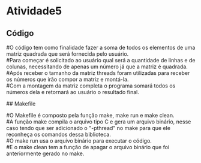 # Atividade5
## Código
<p>
#O código tem como finalidade fazer a soma de todos os elementos de uma matriz quadrada que será fornecida pelo usuário.<br />
#Para começar é solicitado ao usuário qual será a quantidade de linhas e de colunas, necessitando de apenas um número já que a matriz é quadrada.<br />
#Após receber o tamanho da matriz threads foram utilizadas para receber os números que irão compor a matriz e montá-la.<br />
#Com a montagem da matriz completa o programa somará todos os números dela e retornará ao usuário o resultado final.<br /></p>
## Makefile
<p>
#O Makefile é composto pela função make, make run e make clean.<br />
#A função make compila o arquivo tipo C e gera um arquivo binário, nesse caso tendo que ser adicionado o "-pthread" no make para que ele reconheça os comandos dessa      biblioteca.<br />
#O make run usa o arquivo binário para executar o código.<br />
#E o make clean tem a função de apagar o arquivo binário que foi anteriormente gerado no make.<br /></p>
